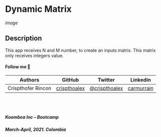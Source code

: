 # **Dynamic Matrix**
_image_
## **Description**
This app receives N and M number, to create an inputs matrix. This matrix only receives integers value.


#### **Follow me** 💬
| **Authors** | **GitHub** | **Twitter** | **Linkedin** |
| :---: | :---: | :---: | :---: |
| Crispthofer Rincon | [crispthoalex](https://github.com/crispthoalex) | [@crispthoalex](https://twitter.com/crispthoalex) | [carmurrain](https://www.linkedin.com/in/carmurrain) |

<br>
<br>

##### Koombea Inc – Bootcamp

##### March-April, 2021. Colombia

